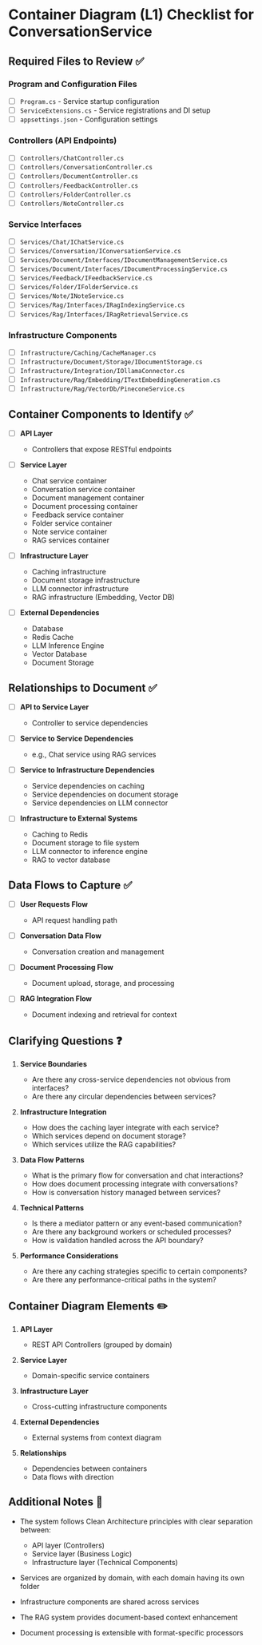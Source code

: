 # Container Diagram (L1) Checklist for ConversationService

## Required Files to Review ✅

### Program and Configuration Files
- [ ] `Program.cs` - Service startup configuration
- [ ] `ServiceExtensions.cs` - Service registrations and DI setup
- [ ] `appsettings.json` - Configuration settings

### Controllers (API Endpoints)
- [ ] `Controllers/ChatController.cs`
- [ ] `Controllers/ConversationController.cs`
- [ ] `Controllers/DocumentController.cs`
- [ ] `Controllers/FeedbackController.cs`
- [ ] `Controllers/FolderController.cs`
- [ ] `Controllers/NoteController.cs`

### Service Interfaces
- [ ] `Services/Chat/IChatService.cs`
- [ ] `Services/Conversation/IConversationService.cs`
- [ ] `Services/Document/Interfaces/IDocumentManagementService.cs`
- [ ] `Services/Document/Interfaces/IDocumentProcessingService.cs`
- [ ] `Services/Feedback/IFeedbackService.cs`
- [ ] `Services/Folder/IFolderService.cs`
- [ ] `Services/Note/INoteService.cs`
- [ ] `Services/Rag/Interfaces/IRagIndexingService.cs`
- [ ] `Services/Rag/Interfaces/IRagRetrievalService.cs`

### Infrastructure Components
- [ ] `Infrastructure/Caching/CacheManager.cs`
- [ ] `Infrastructure/Document/Storage/IDocumentStorage.cs`
- [ ] `Infrastructure/Integration/IOllamaConnector.cs`
- [ ] `Infrastructure/Rag/Embedding/ITextEmbeddingGeneration.cs`
- [ ] `Infrastructure/Rag/VectorDb/PineconeService.cs`

## Container Components to Identify ✅

- [ ] **API Layer**
  - Controllers that expose RESTful endpoints
  
- [ ] **Service Layer**
  - Chat service container
  - Conversation service container
  - Document management container
  - Document processing container
  - Feedback service container
  - Folder service container
  - Note service container
  - RAG services container
  
- [ ] **Infrastructure Layer**
  - Caching infrastructure
  - Document storage infrastructure
  - LLM connector infrastructure
  - RAG infrastructure (Embedding, Vector DB)
  
- [ ] **External Dependencies**
  - Database
  - Redis Cache
  - LLM Inference Engine
  - Vector Database
  - Document Storage

## Relationships to Document ✅

- [ ] **API to Service Layer**
  - Controller to service dependencies
  
- [ ] **Service to Service Dependencies**
  - e.g., Chat service using RAG services
  
- [ ] **Service to Infrastructure Dependencies**
  - Service dependencies on caching
  - Service dependencies on document storage
  - Service dependencies on LLM connector
  
- [ ] **Infrastructure to External Systems**
  - Caching to Redis
  - Document storage to file system
  - LLM connector to inference engine
  - RAG to vector database

## Data Flows to Capture ✅

- [ ] **User Requests Flow**
  - API request handling path
  
- [ ] **Conversation Data Flow**
  - Conversation creation and management
  
- [ ] **Document Processing Flow**
  - Document upload, storage, and processing
  
- [ ] **RAG Integration Flow**
  - Document indexing and retrieval for context

## Clarifying Questions ❓

1. **Service Boundaries**
   - Are there any cross-service dependencies not obvious from interfaces?
   - Are there any circular dependencies between services?

2. **Infrastructure Integration**
   - How does the caching layer integrate with each service?
   - Which services depend on document storage?
   - Which services utilize the RAG capabilities?

3. **Data Flow Patterns**
   - What is the primary flow for conversation and chat interactions?
   - How does document processing integrate with conversations?
   - How is conversation history managed between services?

4. **Technical Patterns**
   - Is there a mediator pattern or any event-based communication?
   - Are there any background workers or scheduled processes?
   - How is validation handled across the API boundary?

5. **Performance Considerations**
   - Are there any caching strategies specific to certain components?
   - Are there any performance-critical paths in the system?

## Container Diagram Elements ✏️

1. **API Layer**
   - REST API Controllers (grouped by domain)

2. **Service Layer**
   - Domain-specific service containers

3. **Infrastructure Layer**
   - Cross-cutting infrastructure components

4. **External Dependencies**
   - External systems from context diagram

5. **Relationships**
   - Dependencies between containers
   - Data flows with direction

## Additional Notes 📝

- The system follows Clean Architecture principles with clear separation between:
  - API layer (Controllers)
  - Service layer (Business Logic)
  - Infrastructure layer (Technical Components)
  
- Services are organized by domain, with each domain having its own folder
  
- Infrastructure components are shared across services
  
- The RAG system provides document-based context enhancement
  
- Document processing is extensible with format-specific processors 